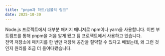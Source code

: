 ```yaml
---
title: "pnpm과 하드/심볼릭 링크"
date: 2025-10-30
---
```

Node.js 프로젝트에서 대부분 패키지 매니저로 npm이나 yarn을 사용합니다. 이번 부트캠프를 통해 pnpm을 처음 알게 됐고 팀 프로젝트에서 사용하고 있습니다.<br>
전역 저장소에 패키지를 한 번만 저장해 공간을 절약할 수 있다고 배웠는데, 왜 그런 것인지 원리를 조금 더 들여다봤습니다.
<br><br>

